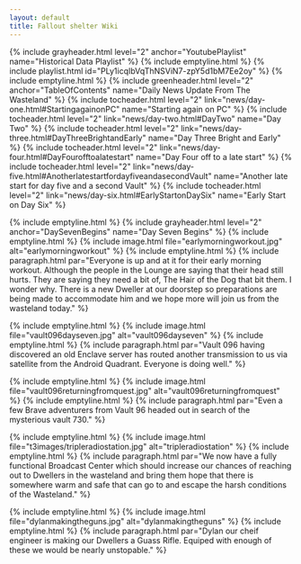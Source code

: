 ```yaml
---
layout: default
title: Fallout shelter Wiki
---
```

{% include grayheader.html level="2" anchor="YoutubePlaylist" name="Historical Data Playlist" %}
{% include emptyline.html %}
{% include playlist.html id="PLy1icqIbVqThNSViN7-zpY5d1bM7Ee2oy" %}
{% include emptyline.html %}
{% include greenheader.html level="2" anchor="TableOfContents" name="Daily News Update From The Wasteland" %}
{% include tocheader.html level="2" link="news/day-one.html#StartingagainonPC" name="Starting again on PC" %}
{% include tocheader.html level="2" link="news/day-two.html#DayTwo" name="Day Two" %}
{% include tocheader.html level="2" link="news/day-three.html#DayThreeBrightandEarly" name="Day Three Bright and Early" %}
{% include tocheader.html level="2" link="news/day-four.html#DayFourofftoalatestart" name="Day Four off to a late start" %}
{% include tocheader.html level="2" link="news/day-five.html#AnotherlatestartfordayfiveandasecondVault" name="Another late start for day five and a second Vault" %}
{% include tocheader.html level="2" link="news/day-six.html#EarlyStartonDaySix" name="Early Start on Day Six" %}

{% include emptyline.html %}
{% include grayheader.html level="2" anchor="DaySevenBegins" name="Day Seven Begins" %}
{% include emptyline.html %}
{% include image.html file="earlymorningworkout.jpg" alt="earlymorningworkout" %}
{% include emptyline.html %}
{% include paragraph.html par="Everyone is up and at it for their early morning workout. Although the people in the Lounge are saying that their head still hurts. They are saying they need a bit of, The Hair of the Dog that bit them. I wonder why. There is a new Dweller at our doorstep so preparations are being made to accommodate him and we hope more will join us from the wasteland today." %}

{% include emptyline.html %}
{% include image.html file="vault096dayseven.jpg" alt="vault096dayseven" %}
{% include emptyline.html %}
{% include paragraph.html par="Vault 096 having discovered an old Enclave server has routed another transmission to us via satellite from the Android Quadrant. Everyone is doing well." %}

{% include emptyline.html %}
{% include image.html file="vault096returningfromquest.jpg" alt="vault096returningfromquest" %}
{% include emptyline.html %}
{% include paragraph.html par="Even a few Brave adventurers from Vault 96 headed out in search of the mysterious vault 730." %}

{% include emptyline.html %}
{% include image.html file="t3images/tripleradiostation.jpg" alt="tripleradiostation" %}
{% include emptyline.html %}
{% include paragraph.html par="We now have a fully functional Broadcast Center which should increase our chances of reaching out to Dwellers in the wasteland and bring them hope that there is somewhere warm and safe that can go to and escape the harsh conditions of the Wasteland." %}

{% include emptyline.html %}
{% include image.html file="dylanmakingtheguns.jpg" alt="dylanmakingtheguns" %}
{% include emptyline.html %}
{% include paragraph.html par="Dylan our cheif engineer is making our Dwellers a Guass Rifle. Equiped with enough of these we would be nearly unstopable." %}
